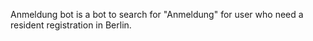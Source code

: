 Anmeldung bot is a bot to search for "Anmeldung" for user who need a resident registration in Berlin.
